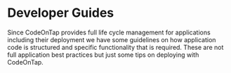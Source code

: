 # Developer Guides

Since CodeOnTap provides full life cycle management for applications including their deployment we have some guidelines on how application code is structured and specific functionality that is required. These are not full application best practices but just some tips on deploying with CodeOnTap.

